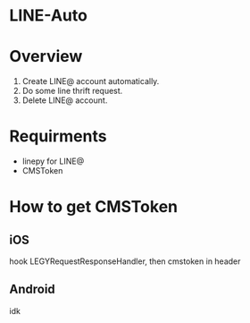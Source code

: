 # LINE-Auto
# Overview
1. Create LINE@ account automatically.
2. Do some line thrift request.
3. Delete LINE@ account.
# Requirments
- linepy for LINE@
- CMSToken
# How to get CMSToken
## iOS
hook LEGYRequestResponseHandler, then cmstoken in header
## Android
idk